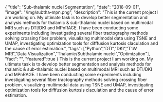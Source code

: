 {
  "title": "Sub-thalamic nuclei Segmentation",
  "date": "2018-09-01",
  "image": "/img/subtha-mpn.png",
  "description": "This is the current project I am working on. My ultimate task is to develop better segmentation and analysis methods for thalamic & sub-thalamic nuclei based on multimodal MRI such as DTI/DKI and MPnRAGE. I have been conducting some experiments including investigating several fiber tractography methods solving crossing fiber problem, visualizing multimodal data using TSNE and UMAP, investigating optimization tools for difffusion kurtosis claculation and the cause of error estimation.",
  "tags": ["Python","DTI","DKI","T1W MRI","Data Visualization","Thalamic/Subthalamic nuclei","Optimization"],
  "fact": "",
  "featured":true
}
This is the current project I am working on. My ultimate task is to develop better segmentation and analysis methods for thalamic & sub-thalamic nuclei based on multimodal MRI such as DTI/DKI and MPnRAGE. I have been conducting some experiments including investigating several fiber tractography methods solving crossing fiber problem, visualizing multimodal data using TSNE and UMAP, investigating optimization tools for difffusion kurtosis claculation and the cause of error estimation.